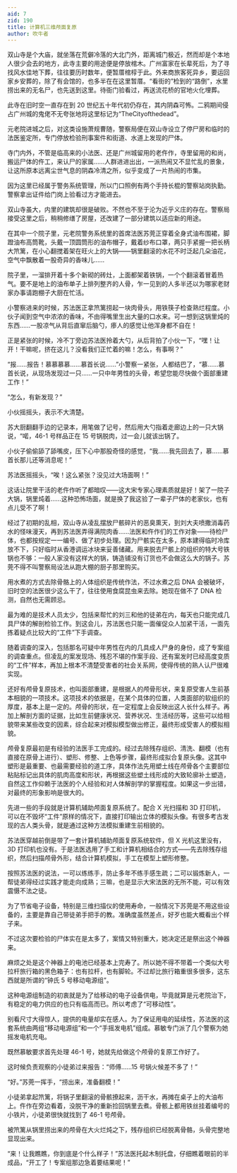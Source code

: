 ```yaml
---
aid: 7
zid: 190
title: 计算机三维颅面复原
author: 吹牛者
---
```


双山寺是个大庙，就坐落在荒僻冷落的大北门外，距离城门极近，然而却是个本地人很少会去的地方，此寺主要的用途便是停放棺木。广州富家在长辈死后，为了寻找风水佳地下葬，往往要历时数年，便暂厝棺椁于此。外来商旅客死异乡，要运回家乡安葬的，除了有会馆的，也多半在在这里暂厝。“看街的”检到的“路倒”，水里捞出来的无名尸，也先送到这里。待衙门验看过，再送流花桥的官地火化埋葬。

此寺在旧时空一直存在到 20 世纪五十年代初仍存在，其内阴森可怖。二鸦期间侵占广州城的鬼佬不无夸张地将这里标记为“TheCityofthedead”。

元老院进城之后，对这类设施萧规曹随，警察局便在双山寺设立了停尸房和临时的法医鉴定所，专门停放检验刑事案件和街道、水道上发现的尸体。

寺门内外，不管是临高来的小法医、还是广州城留用的老仵作，寺里留用的和尚，搬运尸体的仵工，来认尸的家属……人群进进出出，一派热闹又不显忙乱的景象，让这所原本远离尘世气息的阴森冷清之所，似乎变成了一片热闹的市集。

因为这里已经属于警务系统管理，所以门口照例有两个手持长棍的警察站岗执勤。警察拿出证件给门岗上验看过方才能进去。

双山寺虽大，内里的建筑却很是破败。不然也不至于沦为近乎义庄的存在。警察局接受这里之后，稍稍修缮了房屋，还改建了一部分建筑以适应新的用途。

在其中一个院子里，元老院警务系统里的首席法医苏莞正穿着全身式油布围裙，脚蹬油布高筒靴，头戴一顶圆筒形的油布帽子，戴着纱布口罩，两只手紧握一把长柄大笊篱，在小心翻搅着架在旺火上的大锅——锅里翻滚的水花不时泛起几朵油花，空气中飘散着一股奇异的香味儿……

院子里，一溜排开着十多个新砌的砖灶，上面都架着铁锅，一个个翻滚着冒着热气。要不是地上的油布单子上排列整齐的人骨，乍一见到的人多半还以为哪家老财家办事请跑棚子大厨在忙活。

小警察进来的时候，苏法医正拿笊篱捞起一块肉骨头，用铁筷子检查熟烂程度。小伙子闻到空气中浓浓的香味，不由得嘴里生出大量的口水来。可一想到这锅里炖的东西……一股凉气从背后直窜后脑勺，瘆人的感觉让他浑身都不自在！

正是紧张的时候，冷不丁旁边苏法医拎着大勺，从后背拍了小伙一下，“嘿！让开！干嘛呢，挤在这儿？没看我们正忙着的嘛！怎么，有事啊？”

“报……报告！慕慕慕慕……慕首长说……”小警察一紧张，人都结巴了，“慕……慕首长说，从现场发现过一只……一只中年男性的头骨，希望您能尽快做个面部重建工作！”

“怎么，有新发现？”

小伙摇摇头，表示不大清楚。

苏大厨翻翻手边的记录本，用笔做了记号，然后用大勺指着走廊边上的一只大锅说，“喏，46-1 号样品正在 15 号锅脱肉，过一会儿就该出锅了。

小伙子偷偷舔了舔嘴皮，压下心中那股奇怪的感觉，“我……我先回去了，慕……慕首长那儿还等消息呢！”

苏法医摇摇头，“唉！这么紧张？没见过大场面啊！”

这话让院里干活的老仵作听了都暗叹——这大宋专家心理素质就是好！架了一院子大锅，锅里炖着……这种恐怖场面，就是换了我这验了一辈子尸体的老家伙，也有点儿受不了啊！

经过了初期的乱相，双山寺从凌乱摆放尸骸碎片的恶臭熏天，到刘大夫喷撒消毒药水的怪味漫天，再到苏法医弄得满院肉香……法医和仵作们的工作对象――待检尸体，也都按规定一一编号、做了初步处理。因为尸骸实在太多，原本建得临时冷库放不下，只好临时从香港调运冰块来妥善储藏。用来脱去尸骸上的组织的特大号铁锅也不够：一般人家没有这样大的锅，铸造铺没有订货也不会做这么大的锅子。苏莞不得不叫警察局设法从跑大棚的厨子那里购买。

用水煮的方式去除骨骼上的人体组织是传统作法，不过水煮之后 DNA 会被破坏，旧时空的法医很少这么干了，往往使用食腐昆虫来去除。她现在做不了 DNA 检测，自然也无需顾忌。

最为难的是技术人员太少，包括来帮忙的刘三和他的徒弟在内，每天也只能完成几具尸体的解剖检验工作。到这会儿，苏法医也只能一面催促众人加紧干活，一面先拣着疑点比较大的“工件”下手调查。

随着调查的深入，包括那名可疑中年男性在内的几具成人尸身的身份，成了专案组的调查重点。但凌乱的案发现场、残忍不堪的作案手段、还有案发时已经高度变质的“工件”样本，再加上根本不清楚受害者的社会关系网，使得传统的熟人认尸很难实现。

还好有颅骨复原技术，也叫面部重建，是根据人的颅骨形状，来复原受害人生前基本相貌的一项技术。这项技术的依据是，在某个具体的位置，人类面部的软组织的厚度，基本上是一定的。颅骨的形状，在一定程度上会反映出这人长什么样子。再加上解剖方面的证据，比如生前健康状况、营养状况、生活经历等，这些可以给相貌带来某些改变的因素，综合起来对模拟模型做出修正，最终形成受害人的模拟相貌。

颅骨复原最初是有经验的法医手工完成的。经过去除残存组织、清洗、翻模（也有直接在原骨上进行）、塑形、修整、上色等步骤，最终形成拟合复原头像。这其中塑形是最重要、也最需要经验的道工序，具体作法先用塑土线在颅骨各个主要部位粘贴标记出具体的肌肉高度和形状，再根据这些塑土线形成的大致轮廓补土塑造，自然这工作仰赖于法医的个人经验和对人体解剖学的掌握程度。如果这一步出错，对最终的形象影响是很大的。

先进一些的手段就是计算机辅助颅面复原系统了。配合 X 光扫描和 3D 打印机，可以在不毁坏“工件”原样的情况下，直接打印输出立体的模拟头像。有很多考古发现的古人类头骨，就是通过这种方法模拟重建生前相貌的。

苏法医穿越前倒是带了一套计算机辅助颅面复原系统软件，但 X 光机这里没有，3D 打印机也没有。于是法医选用了手工和计算机相结合的方式――先去除残存组织，然后扫描颅骨外形，结合计算机模拟，手工在模型上塑形修整。

按照苏法医的说法，一可以练练手，防止多年不练手感生疏；二可以锻炼新人，一帮徒弟得经过实践才能走向成熟；三嘛，也是显示大宋法医的无所不能，可以有效震慑不法之徒。

为了节省电子设备，特别是三维扫描仪的使用寿命，一般情况下苏莞是不用这些设备的，主要是靠自己带徒弟手把手的教。准确度虽然差点，好歹也能大概看出个样子来。

不过这次要检验的尸体实在是太多了，案情又特别重大，她决定还是祭出这个神器来。

麻烦之处是这个神器上的电池已经基本上完寿了。所以她不得不带着一个类似大号拉杆旅行箱的黑色箱子：也有拉杆，也有脚轮。不过却比旅行箱重很多很多，这东西就是所谓的“钟氏 5 号移动电源组”。

这种电源组制造的初衷就是为了给移动的电子设备供电，毕竟就算是元老院治下，有稳定的电力供应的也只有临高而已。所以考虑了“可移动性”。

别看尺寸大得惊人，提供的电量却实在感人。为了保证用电的延续性，苏法医的这套系统由两组“移动电源组”和一个“手摇发电机”组成。慕敏专门派了几个警察为她摇发电机充电。

既然慕敏要求首先处理 46-1 号，她就先给做这个颅骨的复原工作好了。

这时候负责观察的小徒弟过来报告：“师傅……15 号锅火候差不多了！”

“好。”苏莞一挥手，“捞出来，准备翻模！”

小徒弟拿起笊篱，将锅子里翻滚的骨骸撩起来，沥干水，再摊在桌子上的大油布上。仵作在旁边看着，没脱干净的重新捡回锅里去煮。骨骸上都用铁丝挂着编号的小铁片，小徒弟很快就找到了 46-1 号颅骨。

被笊篱从锅里捞出来的颅骨在大火烂炖之下，残存组织已经脱离骨骼，头骨完整地显现出来。

“来！让我瞧瞧，你到底是个什么样子！”苏法医托起木制托盘，仔细瞧着眼前的半成品，“开工了！专案组那边急着要结果呢！”

